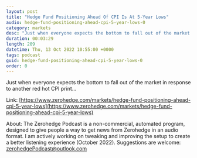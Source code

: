 ```yaml
---
layout: post
title: "Hedge Fund Positioning Ahead Of CPI Is At 5-Year Lows"
audio: hedge-fund-positioning-ahead-cpi-5-year-lows-0
category: markets
desc: "Just when everyone expects the bottom to fall out of the market in response to another red hot CPI print..."
duration: 00:03:29
length: 209
datetime: Thu, 13 Oct 2022 10:55:00 +0000
tags: podcast
guid: hedge-fund-positioning-ahead-cpi-5-year-lows-0
order: 0
---
```

Just when everyone expects the bottom to fall out of the market in response to another red hot CPI print...

Link: [https://www.zerohedge.com/markets/hedge-fund-positioning-ahead-cpi-5-year-lows](https://www.zerohedge.com/markets/hedge-fund-positioning-ahead-cpi-5-year-lows)

About: The Zerohedge Podcast is a non-commercial, automated program, designed to give people a way to get news from Zerohedge in an audio format.  I am actively working on tweaking and improving the setup to create a better listening experience (October 2022).  Suggestions are welcome: [zerohedgePodcast@outlook.com](mailto:zerohedgePodcast@outlook.com)